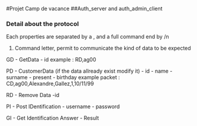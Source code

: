 #Projet Camp de vacance
##Auth_server and auth_admin_client
### Detail about the protocol
Each properties are separated by a , and a full command end by /n
1. Command letter, permit to communicate the kind of data to be expected

GD - GetData
    - id
example : RD,ag00

PD - CustomerData (if the data allready exist modify it)
    - id
    - name
    - surname
    - present
    - birthday
example packet : CD,ag00,Alexandre,Gallez,1,10/11/99

RD - Remove Data
    -id

PI - Post IDentification
    - username
    - password

GI - Get Identification Answer
    - Result 